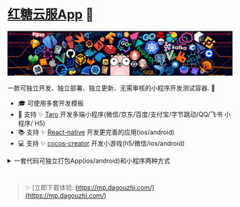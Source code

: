 # [红糖云服App](https://mp.dagouzhi.com/) 👋

![](https://github.com/htyf-mp-community/.github/blob/main/profile/header_1.png?raw=true)

一款可独立开发、独立部署、独立更新、无需审核的小程序开发测试容器. 🌈    

* 🎓   可使用多套开发模板
* 🌱   支持 ✨ [Taro](https://docs.taro.zone/docs/) 开发多端小程序(微信/京东/百度/支付宝/字节跳动/QQ/飞书 小程序/ H5)
* 📚   支持 ✨ [React-native](https://reactnative.dev/) 开发更完善的应用(ios/android)
* 💻   支持 ✨ [cocos-creator](https://www.cocos.com/creator) 开发小游戏(h5/微信/ios/android)

<details>
  <summary>一套代码可独立打包App(ios/android)和小程序两种方式</summary>
  <br>
</details>

# 
> ✨ [立即下载体验: https://mp.dagouzhi.com/](https://mp.dagouzhi.com/)

